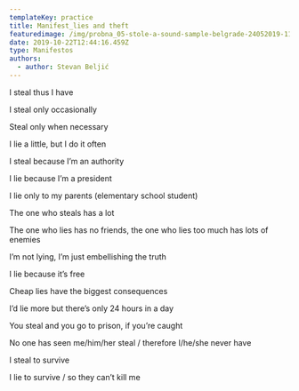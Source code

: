```yaml
---
templateKey: practice
title: Manifest_lies and theft
featuredimage: /img/probna_05-stole-a-sound-sample-belgrade-24052019-1137.jpg
date: 2019-10-22T12:44:16.459Z
type: Manifestos
authors:
  - author: Stevan Beljić
---
```

I steal thus I have

I steal only occasionally

Steal only when necessary

I lie a little, but I do it often

I steal because I’m an authority

I lie because I’m a president

I lie only to my parents (elementary school student)

The one who steals has a lot

The one who lies has no friends, the one who lies too much has lots of enemies

I’m not lying, I’m just embellishing the truth

I lie because it’s free

Cheap lies have the biggest consequences

I’d lie more but there’s only 24 hours in a day

You steal and you go to prison, if you’re caught

No one has seen me/him/her steal / therefore I/he/she never have

I steal to survive

I lie to survive / so they can’t kill me
